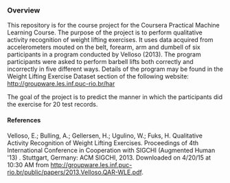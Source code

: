 ### Overview

This repository is for the course project for the Coursera Practical Machine Learning Course.  The purpose of the project is to perform qualitative activity recognition of weight lifting exercises.  It uses data acquired from accelerometers mouted on the belt, forearm, arm and dumbell of six participants in a program conducted by Velloso (2013).  The program participants were asked to perform barbell lifts both correctly and incorrectly in five different ways.  Details of the program may be found in the Weight Lifting Exercise Dataset section of the following website: http://groupware.les.inf.puc-rio.br/har

The goal of the project is to predict the manner in which the participants did the exercise for 20 test records.


#### References

Velloso, E.; Bulling, A.; Gellersen, H.; Ugulino, W.; Fuks, H. Qualitative Activity Recognition of Weight Lifting Exercises. Proceedings of 4th International Conference in Cooperation with SIGCHI (Augmented Human '13) . Stuttgart, Germany: ACM SIGCHI, 2013. Downloaded on 4/20/15 at 10:30 AM from http://groupware.les.inf.puc-rio.br/public/papers/2013.Velloso.QAR-WLE.pdf.
